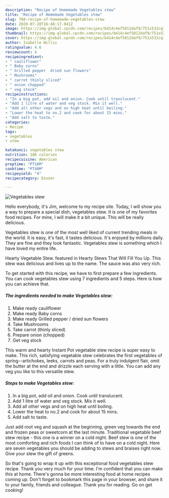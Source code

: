 ```yaml
---
description: "Recipe of Homemade Vegetables stew"
title: "Recipe of Homemade Vegetables stew"
slug: 768-recipe-of-homemade-vegetables-stew
date: 2020-07-28T16:48:17.041Z
image: https://img-global.cpcdn.com/recipes/b414c4ef5012daf9/751x532cq70/vegetables-stew-recipe-main-photo.jpg
thumbnail: https://img-global.cpcdn.com/recipes/b414c4ef5012daf9/751x532cq70/vegetables-stew-recipe-main-photo.jpg
cover: https://img-global.cpcdn.com/recipes/b414c4ef5012daf9/751x532cq70/vegetables-stew-recipe-main-photo.jpg
author: Isabelle Willis
ratingvalue: 4.6
reviewcount: 4
recipeingredient:
- " cauliflower"
- " Baby corns"
- " Grilled pepper  dried sun flowers"
- " Mushrooms"
- " carrot thinly sliced"
- " onion chopped"
- " veg stock"
recipeinstructions:
- "In a big pot, add oil and onion. Cook until translucent."
- "Add 1 litre of water and veg stock. Mix it well."
- "Add all other vegs and on high heat until boiling."
- "Lower the heat to no.2 and cook for about 15 mins."
- "Add salt to taste."
categories:
- Recipe
tags:
- vegetables
- stew

katakunci: vegetables stew 
nutrition: 186 calories
recipecuisine: American
preptime: "PT16M"
cooktime: "PT40M"
recipeyield: "4"
recipecategory: Dinner

---
```



![Vegetables stew](https://img-global.cpcdn.com/recipes/b414c4ef5012daf9/751x532cq70/vegetables-stew-recipe-main-photo.jpg)

Hello everybody, it's Jim, welcome to my recipe site. Today, I will show you a way to prepare a special dish, vegetables stew. It is one of my favorites food recipes. For mine, I will make it a bit unique. This will be really delicious.

Vegetables stew is one of the most well liked of current trending meals in the world. It is easy, it's fast, it tastes delicious. It's enjoyed by millions daily. They are fine and they look fantastic. Vegetables stew is something which I have loved my entire life.

Hearty Vegetable Stew. featured in Hearty Stews That Will Fill You Up. This stew was delicious and lives up to the name. The sauce was also very rich.


To get started with this recipe, we have to first prepare a few ingredients. You can cook vegetables stew using 7 ingredients and 5 steps. Here is how you can achieve that.

<!--inarticleads1-->

##### The ingredients needed to make Vegetables stew:

1. Make ready  cauliflower
1. Make ready  Baby corns
1. Make ready  Grilled pepper / dried sun flowers
1. Take  Mushrooms
1. Take  carrot (thinly sliced)
1. Prepare  onion (chopped)
1. Get  veg stock


This warm and hearty Instant Pot vegetable stew recipe is super easy to make. This rich, satisfying vegetable stew celebrates the first vegetables of spring--artichokes, leeks, carrots and peas. For a truly indulgent flair, omit the butter at the end and drizzle each serving with a little. You can add any veg you like to this versatile stew. 

<!--inarticleads2-->

##### Steps to make Vegetables stew:

1. In a big pot, add oil and onion. Cook until translucent.
1. Add 1 litre of water and veg stock. Mix it well.
1. Add all other vegs and on high heat until boiling.
1. Lower the heat to no.2 and cook for about 15 mins.
1. Add salt to taste.


Just add root veg and squash at the beginning, green veg towards the end and frozen peas or sweetcorn at the last minute. Traditional vegetable beef stew recipe - this one is a winner on a cold night. Beef stew is one of the most comforting and rich foods I can think of to have on a cold night. Here are seven vegetables you should be adding to stews and braises right now. Give your stew the gift of greens. 

So that's going to wrap it up with this exceptional food vegetables stew recipe. Thank you very much for your time. I'm confident that you can make this at home. There's gonna be more interesting food at home recipes coming up. Don't forget to bookmark this page in your browser, and share it to your family, friends and colleague. Thank you for reading. Go on get cooking!
